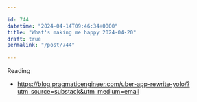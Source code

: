 ```yaml
---

id: 744
datetime: "2024-04-14T09:46:34+0000"
title: "What's making me happy 2024-04-20"
draft: true
permalink: "/post/744"

---
```


Reading

- https://blog.pragmaticengineer.com/uber-app-rewrite-yolo/?utm_source=substack&utm_medium=email


